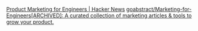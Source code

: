 
[Product Marketing for Engineers | Hacker News](https://news.ycombinator.com/item?id=23289185)
[goabstract/Marketing-for-Engineers[ARCHIVED]: A curated collection of marketing articles & tools to grow your product.](https://github.com/goabstract/Marketing-for-Engineers)

